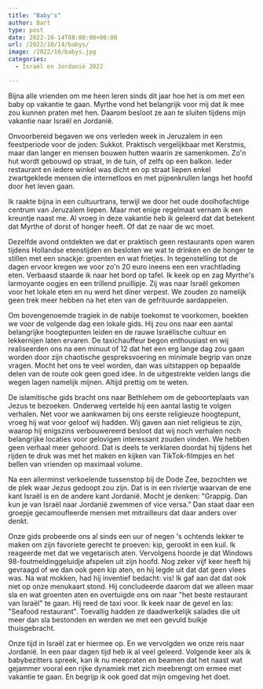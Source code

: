 ```yaml
---
title: "Baby's"
author: Bart
type: post
date: 2022-10-14T08:00:00+00:00
url: /2022/10/14/babys/
image: /2022/10/babys.jpg
categories:
  - Israël en Jordanië 2022

---
```

Bijna alle vrienden om me heen leren sinds dit jaar hoe het is om met een baby op vakantie te gaan. Myrthe vond het belangrijk voor mij dat ik mee zou kunnen praten met hen. Daarom besloot ze aan te sluiten tijdens mijn vakantie naar Israël en Jordanië.

Onvoorbereid begaven we ons verleden week in Jeruzalem in een feestperiode voor de joden: Sukkot. Praktisch vergelijkbaar met Kerstmis, maar dan langer en mensen bouwen hutten waarin ze samenkomen. Zo'n hut wordt gebouwd op straat, in de tuin, of zelfs op een balkon. Ieder restaurant en iedere winkel was dicht en op straat liepen enkel zwartgeklede mensen die internetloos en met pijpenkrullen langs het hoofd door het leven gaan.

Ik raakte bijna in een cultuurtrans, terwijl we door het oude doolhofachtige centrum van Jeruzalem liepen. Maar met enige regelmaat vernam ik een kreuntje naast me. Al vroeg in deze vakantie heb ik geleerd dat dat betekent dat Myrthe of dorst of honger heeft. Of dat ze naar de wc moet.

Dezelfde avond ontdekten we dat er praktisch geen restaurants open waren tijdens Hollandse etenstijden en besloten we wat te drinken en de honger te stillen met een snackje: groenten en wat frietjes. In tegenstelling tot de dagen ervoor kregen we voor zo'n 20 euro ineens een een vrachtlading eten. Verbaasd staarde ik naar het bord op tafel. Ik keek op en zag Myrthe's larmoyante oogjes en een trillend pruillipje. Zij was naar Israël gekomen voor het lokale eten en nu werd het diner verpest. We zouden zo namelijk geen trek meer hebben na het eten van de gefrituurde aardappelen.

Om bovengenoemde tragiek in de nabije toekomst te voorkomen, boekten we voor de volgende dag een lokale gids. Hij zou ons naar een aantal belangrijke hoogtepunten leiden en de rauwe Israëlische cultuur en lekkernijen laten ervaren. De taxichauffeur begon enthousiast en wij realiseerden ons na een minuut of 12 dat het een erg lange dag zou gaan worden door zijn chaotische gespreksvoering en minimale begrip van onze vragen. Mocht het ons te veel worden, dan was uitstappen op bepaalde delen van de route ook geen goed idee. In de uitgestrekte velden langs die wegen lagen namelijk mijnen. Altijd prettig om te weten.

De islamitische gids bracht ons naar Bethlehem om de geboorteplaats van Jezus te bezoeken. Onderweg vertelde hij een aantal lastig te volgen verhalen. Net voor we aankwamen bij ons eerste religieuze hoogtepunt, vroeg hij wat voor geloof wij hadden. Wij gaven aan niet religieus te zijn, waarop hij enigszins verbouwereerd besloot dat wij noch verhalen noch belangrijke locaties voor gelovigen interessant zouden vinden. We hebben geen verhaal meer gehoord. Dat is deels te verklaren doordat hij tijdens het rijden te druk was met het maken en kijken van TikTok-filmpjes en het bellen van vrienden op maximaal volume.

Na een allerminst verkoelende tussenstop bij de Dode Zee, bezochten we de plek waar Jezus gedoopt zou zijn. Dat is in een riviertje waarvan de ene kant Israël is en de andere kant Jordanië. Mocht je denken: "Grappig. Dan kun je van Israël naar Jordanië zwemmen of vice versa." Dan staat daar een groepje gecamoufleerde mensen met mitrailleurs dat daar anders over denkt.

Onze gids probeerde ons al sinds een uur of negen 's ochtends lekker te maken om zijn favoriete gerecht te proeven: kip, gerookt in een kuil. Ik reageerde met dat we vegetarisch aten. Vervolgens hoorde je dat Windows 98-foutmeldinggeluidje afspelen uit zijn hoofd. Nog zeker vijf keer heeft hij gevraagd of we dan ook geen kip aten, en hij legde uit dat dat geen vlees was. Na wat mokken, had hij inventief bedacht: vis! Ik gaf aan dat dat ook niet op onze menukaart stond. Hij concludeerde daarom dat we alleen maar sla en wat groenten aten en overtuigde ons om naar "het beste restaurant van Israël" te gaan. Hij reed de taxi voor. Ik keek naar de gevel en las: "Seafood restaurant". Toevallig hadden ze daadwerkelijk salades die uit meer dan sla bestonden en werden we met een gevuld buikje thuisgebracht.

Onze tijd in Israël zat er hiermee op. En we vervolgden we onze reis naar Jordanië. In een paar dagen tijd heb ik al veel geleerd. Volgende keer als ik babybezitters spreek, kan ik nu meepraten en beamen dat het naast wat gejammer vooral een rijke dynamiek met zich meebrengt om ermee met vakantie te gaan. En begrijp ik ook goed dat mijn omgeving het doet.

